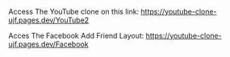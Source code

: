 Access The YouTube clone on this link: https://youtube-clone-ujf.pages.dev/YouTube2

Acces The Facebook Add Friend Layout: https://youtube-clone-ujf.pages.dev/Facebook
